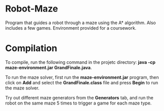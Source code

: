 # Robot-Maze
Program that guides a robot through a maze using the A* algorithm. Also includes a few games. Environment provided for a coursework.

# Compilation
To compile, run the following command in the projetc directory: **java -cp maze-environment.jar GrandFinale.java**.

To run the maze solver, first run the **maze-environment.jar** program, then click on **Add** and select the **GrandFinale.class** file and press **Begin** to run the maze solver.

Try out different maze generators from the **Generators** tab, and run the robot on the same maze 5 times to trigger a game for each maze type.
